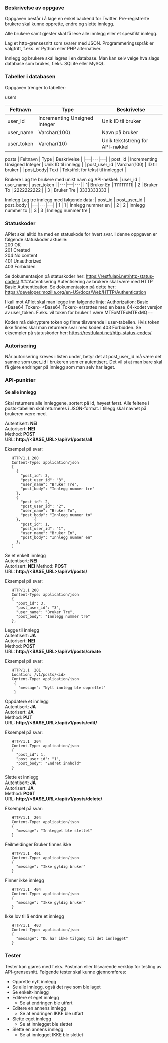 ### Beskrivelse av oppgave

Oppgaven består i å lage en enkel backend for Twitter. Pre-registrerte brukere skal kunne opprette, endre og slette innlegg. 

Alle brukere samt gjester skal få lese alle innlegg eller et spesifikt innlegg.

Lag et http-grensesnitt som svarer med JSON. Programmeringsspråk er valgfritt, f.eks. er Python eller PHP alternativer.

Innlegg og brukere skal lagres i en database. Man kan selv velge hva slags database som brukes, f.eks. SQLite eller MySQL.
### Tabeller i databasen
Oppgaven trenger to tabeller:

users

|  Feltnavn |  Type |  Beskrivelse |
|---|---|---|
|  user_id | Incrementing Unsigned Integer  |  Unik ID til bruker |
|  user_name |  Varchar(100) | Navn på bruker  |
|  user_token | Varchar(10)  |  Unik tekststreng for API-nøkkel |


posts
|  Feltnavn |  Type |  Beskrivelse |
|---|---|---|
|  post_id | Incrementing Unsigned Integer  |  Unik ID til innlegg |
|  post_user_id |  Varchar(100) | ID til bruker  |
| post_body| Text  |  Tekstfelt for tekst til innlegget |


Brukere
Lag tre brukere med unikt navn og API-nøkkel:
|  user_id |  user_name |  user_token |
|---|---|---|
|  1| Bruker En  |  1111111111|
|  2 |  Bruker To | 2222222222  |
|  3 |  Bruker Tre | 3333333333  |



Innlegg
Lag tre innlegg med følgende data:
|  post_id | post_user_id  |  post_body |
|---|---|---|
| 1  |  1 |  Innlegg nummer en |
|  2 |  2 | Innlegg nummer to  |
|  3 |  3 |  Innlegg nummer tre |




### Statuskoder
APIet skal alltid ha med en statuskode for hvert svar. I denne oppgaven er følgende statuskoder aktuelle:  
200 OK  
201 Created  
204 No content  
401 Unauthorized  
403 Forbidden  

Se dokumentasjon på statuskoder her: https://restfulapi.net/http-status-codes/
###Autentisering
Autentisering av brukere skal være med HTTP Basic Authentication. Se dokumentasjon på dette her: https://developer.mozilla.org/en-US/docs/Web/HTTP/Authentication

I kall mot APIet skal man legge inn følgende linje:
Authorization: Basic <Base64_Token>
<Base64_Token> erstattes med en base_64-kodet versjon av user_token. F.eks. vil token for bruker 1 være MTExMTExMTExMQ==

Koden må dekryptere token og finne tilsvarende i user-tabellen. Hvis token ikke finnes skal man returnere svar med koden 403 Forbidden. Se eksempler på statuskoder her:
https://restfulapi.net/http-status-codes/
### Autorisering
Når autorisering kreves i listen under, betyr det at post_user_id må være det samme som user_id i brukeren som er autentisert. Det vil si at man bare skal få gjøre endringer på innlegg som man selv har laget.
### API-punkter
#### Se alle innlegg
Skal returnere alle innleggene, sortert på id, høyest først. Alle feltene i posts-tabellen skal returneres i JSON-format. I tillegg skal navnet på brukeren være med.

Autentisert: **NEI**  
Autorisert: **NEI**  
Method: **POST**  
URL: **http://<BASE_URL>/api/v1/posts/all**  

Eksempel på svar:
```http
   HTTP/1.1 200
   Content-Type: application/json
   [
     {
       "post_id": 3,
       "post_user_id": "3",
       "user_name": "Bruker Tre",
       "post_body": "Innlegg nummer tre"
     },
     {
       "post_id": 2,
       "post_user_id": "2",
       "user_name": "Bruker To",
       "post_body": "Innlegg nummer to"
     },      {
       "post_id": 1,
       "post_user_id": "1",
       "user_name": "Bruker En",
       "post_body": "Innlegg nummer en"
     },
   ]
```
Se et enkelt innlegg  
Autentisert: **NEI**  
Autorisert: **NEI** 
Method: **POST**  
URL: **http://<BASE_URL>/api/v1/posts/<id>**  

Eksempel på svar:
```http
   HTTP/1.1 200
   Content-Type: application/json
   {
     "post_id": 3,
     "post_user_id": "3",
     "user_name": "Bruker Tre",
     "post_body": "Innlegg nummer tre"
   },
```
Legge til innlegg  
Autentisert: **JA**  
Autorisert: **NEI**  
Method: **POST**  
URL: **http://<BASE_URL>/api/v1/posts/create**  

Eksempel på svar:
```http
   HTTP/1.1  201
   Location: /v1/posts/<id>
   Content-Type: application/json
    {
      "message": "Nytt innlegg ble opprettet"
    }
 ```
Oppdatere et innlegg  
Autentisert: **JA**  
Autorisert: **JA**  
Method: **PUT**  
URL: **http://<BASE_URL>/api/v1/posts/edit/<ID>**  

Eksempel på svar:
```http
   HTTP/1.1  204
   Content-Type: application/json 
   {
     "post_id": 1,
     "post_user_id": "1",
     "post_body": "Endret innhold"
   }
```

Slette et innlegg  
Autentisert: **JA**  
Autorisert: **JA**  
Method: **POST**  
URL: **http://<BASE_URL>/api/v1/posts/delete/<ID>**  

Eksempel på svar:
```http
   HTTP/1.1  204
   Content-Type: application/json 
   {
     "message": "Innlegget ble slettet"
   }
```
Feilmeldinger
Bruker finnes ikke
```http
   HTTP/1.1  401
   Content-Type: application/json 
   {
     "message": "Ikke gyldig bruker"
   }
```
Finner ikke innlegg
```http
   HTTP/1.1  404
   Content-Type: application/json 
   {
     "message": "Ikke gyldig bruker"
   }
```
Ikke lov til å endre et innlegg
```http
   HTTP/1.1  403
   Content-Type: application/json 
   {
     "message": "Du har ikke tilgang til det innlegget"
   }
```

### Tester
Tester kan gjøres med f.eks. Postman eller tilsvarende verktøy for testing av API-grensesnitt. Følgende tester skal kunne gjennomføres:
- Opprette nytt innlegg  
- Se alle innlegg, også det nye som ble laget  
- Se enkelt-innlegg  
- Editere et eget innlegg  
  - Se at endringen ble utført  
- Editere en annens innlegg  
  - Se at endringen IKKE ble utført  
- Slette eget innlegg  
  - Se at innlegget ble slettet  
- Slette en annens innlegg  
  - Se at innlegget IKKE ble slettet  
